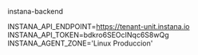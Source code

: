 



instana-backend

INSTANA_API_ENDPOINT=https://tenant-unit.instana.io
INSTANA_API_TOKEN=bdkro6SEOcINqc6S8wQg
INSTANA_AGENT_ZONE='Linux Produccion'



